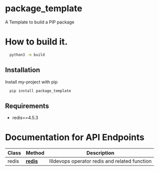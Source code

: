 # package_template
A Template to build a PIP package

# How to build it.
```bash
  python3 -m build
```

## Installation
Install my-project with pip
```bash
  pip install package_template
```
## Requirements
* redis==4.5.3


# Documentation for API Endpoints
Class | Method | Description
------------ | ------------- | -------------
redis | [**redis**](docs/redis.md) | IIIdevops operator redis and related function